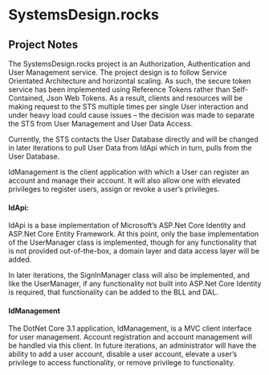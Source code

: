 # SystemsDesign.rocks
## Project Notes
The SystemsDesign.rocks project is an Authorization, Authentication and User Management service. The project design is to follow Service Orientated Architecture and horizontal scaling. As such, the secure token service has been implemented using Reference Tokens rather than Self-Contained, Json Web Tokens. As a result, clients and resources will be making request to the STS multiple times per single User interaction and under heavy load could cause issues – the decision was made to separate the STS from User Management and User Data Access.

Currently, the STS contacts the User Database directly and will be changed in later iterations to pull User Data from IdApi which in turn, pulls from the User Database.

IdManagement is the client application with which a User can register an account and manage their account. It will also allow one with elevated privileges to register users, assign or revoke a user’s privileges.   
   
#### IdApi: 
IdApi is a base implementation of Microsoft’s ASP.Net Core Identity and ASP.Net Core Entity Framework. At this point, only the base implementation of the UserManager class is implemented, though for any functionality that is not provided out-of-the-box, a domain layer and data access layer will be added.

In later iterations, the SignInManager class will also be implemented, and like the UserManager, if any functionality not built into ASP.Net Core Identity is required, that functionality can be added  to the BLL and DAL. 

#### IdManagement

The DotNet Core 3.1 application, IdManagement, is a MVC client interface for user management.  Account registration and account management will be handled via this client. In future iterations, an administrator will have the ability to add a user account, disable a user account, elevate a user’s privilege to access functionality, or remove privilege to functionality.  

 

